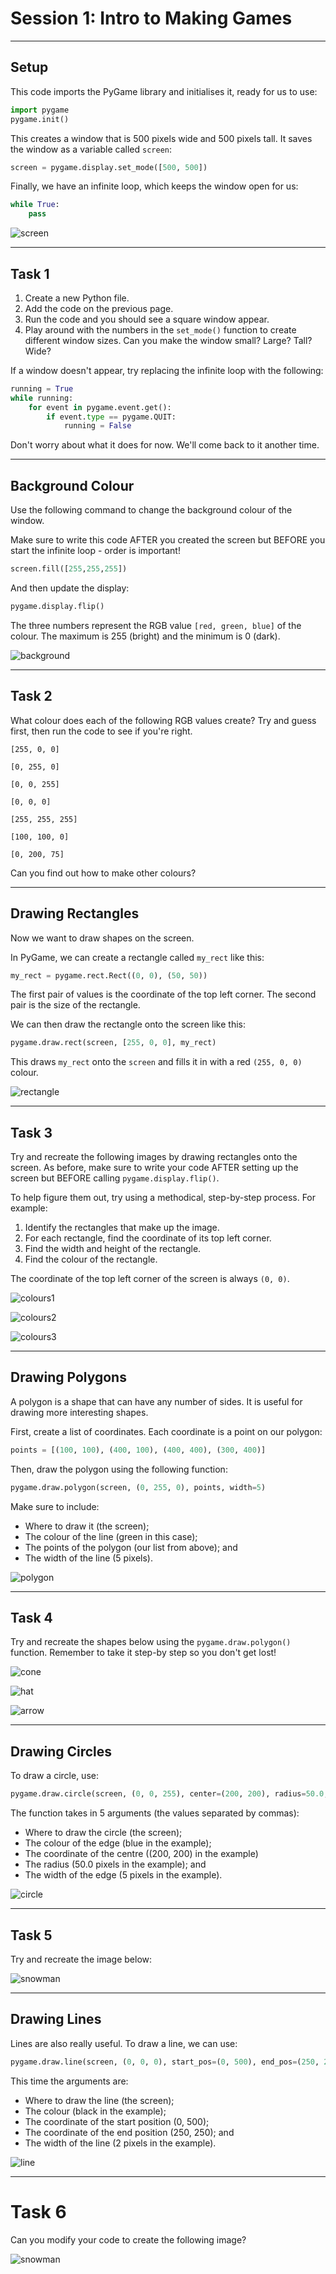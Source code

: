 # Session 1: Intro to Making Games

---

## Setup

This code imports the PyGame library and initialises it, ready for us to use:

```python
import pygame
pygame.init()
```

This creates a window that is 500 pixels wide and 500 pixels tall. It saves the window as a variable called `screen`:

```python
screen = pygame.display.set_mode([500, 500])
```

Finally, we have an infinite loop, which keeps the window open for us:

```python
while True:
    pass
```

![screen](/images/screen.png)

---

## Task 1

1. Create a new Python file.
2. Add the code on the previous page.
3. Run the code and you should see a square window appear.
4. Play around with the numbers in the `set_mode()` function to create different window sizes. Can you make the window small? Large? Tall? Wide?

If a window doesn't appear, try replacing the infinite loop with the following:

```python
running = True
while running:
    for event in pygame.event.get():
        if event.type == pygame.QUIT:
            running = False
```

Don't worry about what it does for now. We'll come back to it another time.

---

## Background Colour

Use the following command to change the background colour of the window.

Make sure to write this code AFTER you created the screen but BEFORE you start the infinite loop - order is important!

```python
screen.fill([255,255,255])
```

And then update the display:

```python
pygame.display.flip()
```

The three numbers represent the RGB value `[red, green, blue]` of the colour. The maximum is 255 (bright) and the minimum is 0 (dark).

![background](/images/filled_screen.png)

---

## Task 2

What colour does each of the following RGB values create? Try and guess first, then run the code to see if you're right.

`[255, 0, 0]`

`[0, 255, 0]`

`[0, 0, 255]`

`[0, 0, 0]`

`[255, 255, 255]`

`[100, 100, 0]`

`[0, 200, 75]`

Can you find out how to make other colours?

---

## Drawing Rectangles

Now we want to draw shapes on the screen.

In PyGame, we can create a rectangle called `my_rect` like this:

```python
my_rect = pygame.rect.Rect((0, 0), (50, 50))
```

The first pair of values is the coordinate of the top left corner. The second pair is the size of the rectangle.

We can then draw the rectangle onto the screen like this:

```python
pygame.draw.rect(screen, [255, 0, 0], my_rect)
```

This draws `my_rect` onto the `screen` and fills it in with a red `(255, 0, 0)` colour.

![rectangle](/images/rectangle.png)

---

## Task 3

Try and recreate the following images by drawing rectangles onto the screen. As before, make sure to write your code AFTER setting up the screen but BEFORE calling `pygame.display.flip()`.

To help figure them out, try using a methodical, step-by-step process. For example:

1. Identify the rectangles that make up the image.
2. For each rectangle, find the coordinate of its top left corner.
3. Find the width and height of the rectangle.
4. Find the colour of the rectangle.

The coordinate of the top left corner of the screen is always `(0, 0)`.

![colours1](/images/colours1.png)

![colours2](/images/colours2.png)

![colours3](/images/colours3.png)

---

## Drawing Polygons

A polygon is a shape that can have any number of sides. It is useful for drawing more interesting shapes.

First, create a list of coordinates. Each coordinate is a point on our polygon:

```python
points = [(100, 100), (400, 100), (400, 400), (300, 400)]
```

Then, draw the polygon using the following function:

```python
pygame.draw.polygon(screen, (0, 255, 0), points, width=5)
```

Make sure to include:

* Where to draw it (the screen);
* The colour of the line (green in this case);
* The points of the polygon (our list from above); and
* The width of the line (5 pixels).

![polygon](/images/polygon.png)

---

## Task 4

Try and recreate the shapes below using the `pygame.draw.polygon()` function. Remember to take it step-by step so you don't get lost!

![cone](/images/pink_cone.png)

![hat](/images/hat.png)

![arrow](/images/arrow.png)

---

## Drawing Circles

To draw a circle, use:

```python
pygame.draw.circle(screen, (0, 0, 255), center=(200, 200), radius=50.0, width=5)
```

The function takes in 5 arguments (the values separated by commas):
* Where to draw the circle (the screen);
* The colour of the edge (blue in the example);
* The coordinate of the centre ((200, 200) in the example)
* The radius (50.0 pixels in the example); and
* The width of the edge (5 pixels in the example).

![circle](/images/blue_circle.png)

---

## Task 5

Try and recreate the image below:

![snowman](/images/snowman.png)

---

## Drawing Lines

Lines are also really useful. To draw a line, we can use:

```python
pygame.draw.line(screen, (0, 0, 0), start_pos=(0, 500), end_pos=(250, 250), width=2)
```

This time the arguments are:
* Where to draw the line (the screen);
* The colour (black in the example);
* The coordinate of the start position (0, 500);
* The coordinate of the end position (250, 250); and
* The width of the line (2 pixels in the example).

![line](/images/diagonal_line.png)

---

# Task 6

Can you modify your code to create the following image?

![snowman](/images/snowman2.png)
